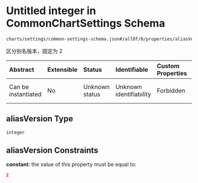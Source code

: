 # Untitled integer in CommonChartSettings Schema

```txt
charts/settings/common-settings-schema.json#/allOf/0/properties/aliasVersion
```

区分别名版本，固定为 2

| Abstract            | Extensible | Status         | Identifiable            | Custom Properties | Additional Properties | Access Restrictions | Defined In                                                                                                 |
| :------------------ | :--------- | :------------- | :---------------------- | :---------------- | :-------------------- | :------------------ | :--------------------------------------------------------------------------------------------------------- |
| Can be instantiated | No         | Unknown status | Unknown identifiability | Forbidden         | Allowed               | none                | [common-settings-schema.json\*](../out/charts/settings/common-settings-schema.json "open original schema") |

## aliasVersion Type

`integer`

## aliasVersion Constraints

**constant**: the value of this property must be equal to:

```json
2
```
